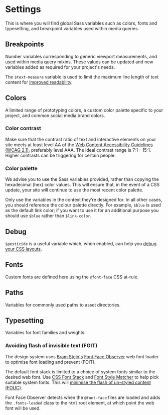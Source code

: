 # Settings

This is where you will find global Sass variables such as colors, fonts and typesetting, and breakpoint variables used within media queries.

## Breakpoints

Number variables corresponding to generic viewport measurements, and used within media query mixins. These values can be updated and new variables added as required for your project's needs.

The `$text-measure` variable is used to limit the maximum line length of text content for [improved readability](http://webtypography.net/2.1.2).

## Colors

A limited range of prototyping colors, a custom color palette specific to your project, and common social media brand colors.

### Color contrast

Make sure that the contrast ratio of text and interactive elements on your site meets at least level AA of the [Web Content Accessibility Guidelines (WCAG 2.1)](https://www.w3.org/TR/WCAG21/#contrast-minimum), preferably level AAA. The ideal contrast range is 7:1 - 15:1. Higher contrasts can be triggering for certain people.

### Color palette

We advise you to use the Sass variables provided, rather than copying the hexadecimal (hex) color values. This will ensure that, in the event of a CSS update, your site will continue to use the most recent color palette.

Only use the variables in the context they’re designed for. In all other cases, you should reference the colour palette directly. For example, `$blue` is used as the default link color; if you want to use it for an additional purpose you should use `$blue` rather than `$link-color`.

## Debug

`$pesticide` is a useful variable which, when enabled, can help you [debug your CSS layouts](https://github.com/mrmrs/pesticide).

## Fonts

Custom fonts are defined here using the `@font-face` CSS at-rule.

## Paths

Variables for commonly used paths to asset directories.

## Typesetting

Variables for font families and weights.

### Avoiding flash of invisible text (FOIT)

The design system uses [Bram Stein's](https://github.com/bramstein) [Font Face Observer](https://fontfaceobserver.com/) web font loader to optimise font loading and prevent (FOIT).

The default font stack is limited to a choice of system fonts similar to the desired web font. Use [CSS Font Stack](https://www.cssfontstack.com/) and [Font Style Matcher](https://meowni.ca/font-style-matcher/) to help pick suitable system fonts. This will [minimise the flash of un-styled content (FOUC)](https://helenvholmes.com/writing/type-is-your-right/).

Font Face Observer detects when the `@font-face` files are loaded and adds the `.fonts-loaded` class to the `html` root element, at which point the web font will be used.